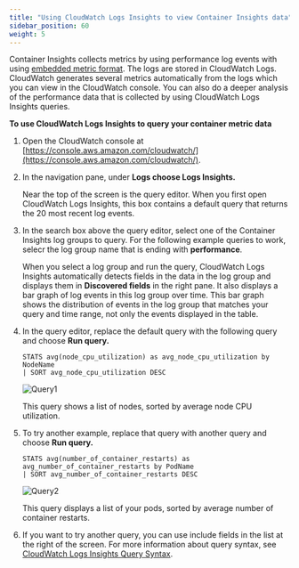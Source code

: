 ```yaml
---
title: "Using CloudWatch Logs Insights to view Container Insights data"
sidebar_position: 60
weight: 5
---
```


Container Insights collects metrics by using performance log events with using [embedded metric format](https://docs.aws.amazon.com/AmazonCloudWatch/latest/monitoring/CloudWatch_Embedded_Metric_Format.html). The logs are stored in CloudWatch Logs. CloudWatch generates several metrics automatically from the logs which you can view in the CloudWatch console. You can also do a deeper analysis of the performance data that is collected by using CloudWatch Logs Insights queries.

**To use CloudWatch Logs Insights to query your container metric data**

1. Open the CloudWatch console at [https://console.aws.amazon.com/cloudwatch/](https://console.aws.amazon.com/cloudwatch/).

2. In the navigation pane, under **Logs choose Logs Insights.**

    Near the top of the screen is the query editor. When you first open CloudWatch Logs Insights, this box contains a default query that returns the 20 most recent log events.

3. In the search box above the query editor, select one of the Container Insights log groups to query. For the following example queries to work, selecr the log group name that is ending with **performance**.
    
    When you select a log group and run the query, CloudWatch Logs Insights automatically detects fields in the data in the log group and displays them in **Discovered fields** in the right pane. It also displays a bar graph of log events in this log group over time. This bar graph shows the distribution of events in the log group that matches your query and time range, not only the events displayed in the table.
    
4. In the query editor, replace the default query with the following query and choose **Run query.**
    ```````
    STATS avg(node_cpu_utilization) as avg_node_cpu_utilization by NodeName
    | SORT avg_node_cpu_utilization DESC 
    ````````
    ![Query1](/img/container-insights/query1.jpg)

    This query shows a list of nodes, sorted by average node CPU utilization.


5. To try another example, replace that query with another query and choose **Run query.**
    `````
    STATS avg(number_of_container_restarts) as avg_number_of_container_restarts by PodName
    | SORT avg_number_of_container_restarts DESC
    `````
    ![Query2](/img/container-insights/query2.jpg)

    This query displays a list of your pods, sorted by average number of container restarts.
    
6. If you want to try another query, you can use include fields in the list at the right of the screen. For more information about query syntax, see [CloudWatch Logs Insights Query Syntax](https://docs.aws.amazon.com/AmazonCloudWatch/latest/logs/CWL_QuerySyntax.html).


